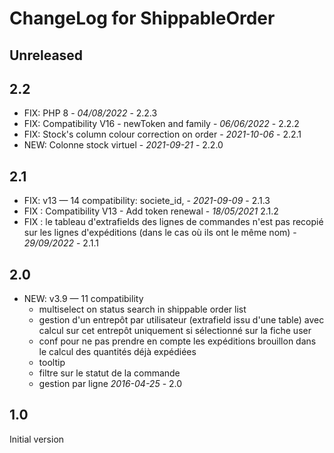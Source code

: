 # ChangeLog for ShippableOrder

## Unreleased

## 2.2

- FIX: PHP 8 - *04/08/2022* - 2.2.3
- FIX: Compatibility V16 - newToken and family - *06/06/2022* - 2.2.2
- FIX: Stock's column colour correction on order - *2021-10-06* - 2.2.1
- NEW: Colonne stock virtuel - *2021-09-21* - 2.2.0

## 2.1

- FIX: v13 — 14 compatibility: societe_id,  - *2021-09-09* - 2.1.3
- FIX : Compatibility V13 - Add token renewal - *18/05/2021* 2.1.2
- FIX : le tableau d'extrafields des lignes de commandes n'est pas recopié sur les lignes d'expéditions (dans le cas où ils ont le même nom) - *29/09/2022* - 2.1.1

## 2.0
- NEW: v3.9 — 11 compatibility
    - multiselect on status search in shippable order list
    - gestion d'un entrepôt par utilisateur (extrafield issu d'une table)
      avec calcul sur cet entrepôt uniquement si sélectionné sur la fiche
      user
    - conf pour ne pas prendre en compte les expéditions brouillon dans le
      calcul des quantités déjà expédiées
    - tooltip
    - filtre sur le statut de la commande
    - gestion par ligne
    *2016-04-25* - 2.0

## 1.0
 Initial version


